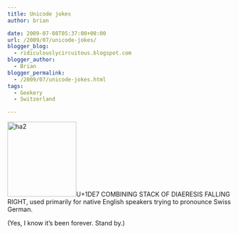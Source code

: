 ```yaml
---
title: Unicode jokes
author: brian

date: 2009-07-08T05:37:00+00:00
url: /2009/07/unicode-jokes/
blogger_blog:
  - ridiculouslycircuitous.blogspot.com
blogger_author:
  - Brian
blogger_permalink:
  - /2009/07/unicode-jokes.html
tags:
  - Geekery
  - Switzerland

---
```

[<img class="alignnone size-full wp-image-1176" src="/wp/2009/07/ha2.png" alt="ha2" width="155" height="169" />][1]U+1DE7 COMBINING STACK OF DIAERESIS FALLING RIGHT, used primarily for native English speakers trying to pronounce Swiss German.

<div>
</div>

<div>
  (Yes, I know it&#8217;s been forever. Stand by.)
</div>

 [1]: /wp/2009/07/ha2.png